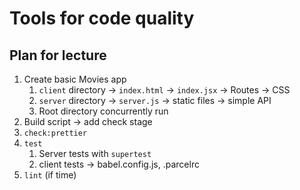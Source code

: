 # Tools for code quality

## Plan for lecture

1. Create basic Movies app
   1. `client` directory -> `index.html` -> `index.jsx` -> Routes -> CSS
   2. `server` directory -> `server.js` -> static files -> simple API
   3. Root directory concurrently run
2. Build script -> add check stage
3. `check:prettier`
4. `test`
   1. Server tests with `supertest`
   2. client tests -> babel.config.js, .parcelrc
5. `lint` (if time)
